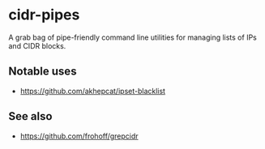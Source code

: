 
# cidr-pipes

A grab bag of pipe-friendly command line utilities for managing lists of IPs and CIDR blocks.

## Notable uses

* https://github.com/akhepcat/ipset-blacklist

## See also

* https://github.com/frohoff/grepcidr
